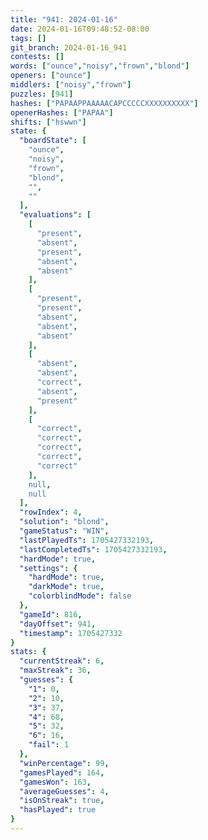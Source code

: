 ```yaml
---
title: "941: 2024-01-16"
date: 2024-01-16T09:48:52-08:00
tags: []
git_branch: 2024-01-16_941
contests: []
words: ["ounce","noisy","frown","blond"]
openers: ["ounce"]
middlers: ["noisy","frown"]
puzzles: [941]
hashes: ["PAPAAPPAAAAACAPCCCCCXXXXXXXXXX"]
openerHashes: ["PAPAA"]
shifts: ["hswwn"]
state: {
  "boardState": [
    "ounce",
    "noisy",
    "frown",
    "blond",
    "",
    ""
  ],
  "evaluations": [
    [
      "present",
      "absent",
      "present",
      "absent",
      "absent"
    ],
    [
      "present",
      "present",
      "absent",
      "absent",
      "absent"
    ],
    [
      "absent",
      "absent",
      "correct",
      "absent",
      "present"
    ],
    [
      "correct",
      "correct",
      "correct",
      "correct",
      "correct"
    ],
    null,
    null
  ],
  "rowIndex": 4,
  "solution": "blond",
  "gameStatus": "WIN",
  "lastPlayedTs": 1705427332193,
  "lastCompletedTs": 1705427332193,
  "hardMode": true,
  "settings": {
    "hardMode": true,
    "darkMode": true,
    "colorblindMode": false
  },
  "gameId": 816,
  "dayOffset": 941,
  "timestamp": 1705427332
}
stats: {
  "currentStreak": 6,
  "maxStreak": 36,
  "guesses": {
    "1": 0,
    "2": 10,
    "3": 37,
    "4": 68,
    "5": 32,
    "6": 16,
    "fail": 1
  },
  "winPercentage": 99,
  "gamesPlayed": 164,
  "gamesWon": 163,
  "averageGuesses": 4,
  "isOnStreak": true,
  "hasPlayed": true
}
---
```

<!-- more -->
